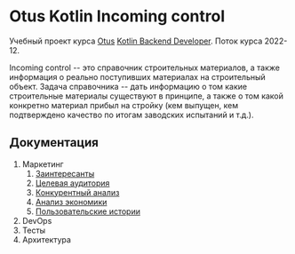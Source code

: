# Otus Kotlin Incoming control

Учебный проект курса [Otus](https://otus.ru) [Kotlin Backend Developer](https://otus.ru/lessons/kotlin/).
Поток курса 2022-12.

Incoming control -- это справочник строительных материалов, а также информация о реально поступивших материалах на 
строительный объект. Задача справочника -- дать информацию о том какие строительные материалы существуют в принципе, 
а также о том какой конкретно материал прибыл на стройку (кем выпущен, кем подтверждено качество по итогам заводских 
испытаний и т.д.).

## Документация

1. Маркетинг
   1. [Заинтересанты](./docs/01-marketing/01-stakeholders.md)
   2. [Целевая аудитория](./docs/01-marketing/02-target-audience.md)
   3. [Конкурентный анализ](./docs/01-marketing/03-concurrency.md)
   4. [Анализ экономики](./docs/01-marketing/04-economy.md)
   5. [Пользовательские истории](./docs/01-marketing/05-user-stories.md)
2. DevOps
3. Тесты
4. Архитектура
